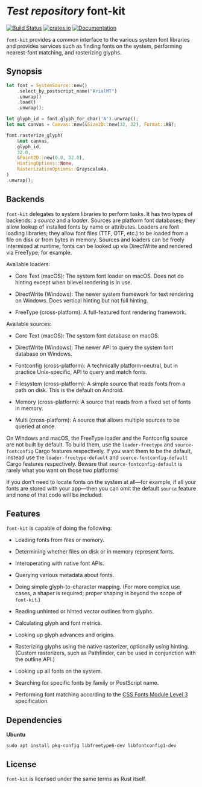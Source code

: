 # *Test repository* font-kit

[![Build Status](https://github.com/servo/font-kit/actions/workflows/ci.yml/badge.svg)](https://github.com/servo/font-kit/actions)
[![crates.io](https://img.shields.io/crates/v/font-kit.svg)](https://crates.io/crates/font-kit)
[![Documentation](https://docs.rs/font-kit/badge.svg)](https://docs.rs/font-kit)

`font-kit` provides a common interface to the various system font libraries and provides
services such as finding fonts on the system, performing nearest-font matching, and rasterizing
glyphs.

## Synopsis

```rust
let font = SystemSource::new()
    .select_by_postscript_name("ArialMT")
    .unwrap()
    .load()
    .unwrap();

let glyph_id = font.glyph_for_char('A').unwrap();
let mut canvas = Canvas::new(&Size2D::new(32, 32), Format::A8);

font.rasterize_glyph(
    &mut canvas,
    glyph_id,
    32.0,
    &Point2D::new(0.0, 32.0),
    HintingOptions::None,
    RasterizationOptions::GrayscaleAa,
)
.unwrap();
```

## Backends

`font-kit` delegates to system libraries to perform tasks. It has two types of backends: a *source*
and a *loader*. Sources are platform font databases; they allow lookup of installed fonts by name
or attributes. Loaders are font loading libraries; they allow font files (TTF, OTF, etc.) to be
loaded from a file on disk or from bytes in memory. Sources and loaders can be freely intermixed at
runtime; fonts can be looked up via DirectWrite and rendered via FreeType, for example.

Available loaders:

* Core Text (macOS): The system font loader on macOS. Does not do hinting except when bilevel
  rendering is in use.

* DirectWrite (Windows): The newer system framework for text rendering on Windows. Does vertical
  hinting but not full hinting.

* FreeType (cross-platform): A full-featured font rendering framework.

Available sources:

* Core Text (macOS): The system font database on macOS.

* DirectWrite (Windows): The newer API to query the system font database on Windows.

* Fontconfig (cross-platform): A technically platform-neutral, but in practice Unix-specific, API
  to query and match fonts.

* Filesystem (cross-platform): A simple source that reads fonts from a path on disk. This is the
  default on Android.

* Memory (cross-platform): A source that reads from a fixed set of fonts in memory.

* Multi (cross-platform): A source that allows multiple sources to be queried at once.

On Windows and macOS, the FreeType loader and the Fontconfig source are not built by default.
To build them, use the `loader-freetype` and `source-fontconfig` Cargo features respectively. If
you want them to be the default, instead use the `loader-freetype-default` and
`source-fontconfig-default` Cargo features respectively. Beware that `source-fontconfig-default` is
rarely what you want on those two platforms!

If you don't need to locate fonts on the system at all—for example, if all your fonts are stored
with your app—then you can omit the default `source` feature and none of that code will be
included.

## Features

`font-kit` is capable of doing the following:

* Loading fonts from files or memory.

* Determining whether files on disk or in memory represent fonts.

* Interoperating with native font APIs.

* Querying various metadata about fonts.

* Doing simple glyph-to-character mapping. (For more complex use cases, a shaper is required;
  proper shaping is beyond the scope of `font-kit`.)

* Reading unhinted or hinted vector outlines from glyphs.

* Calculating glyph and font metrics.

* Looking up glyph advances and origins.

* Rasterizing glyphs using the native rasterizer, optionally using hinting. (Custom rasterizers,
  such as Pathfinder, can be used in conjunction with the outline API.)

* Looking up all fonts on the system.

* Searching for specific fonts by family or PostScript name.

* Performing font matching according to the [CSS Fonts Module Level 3] specification.

## Dependencies

**Ubuntu**

`sudo apt install pkg-config libfreetype6-dev libfontconfig1-dev`

## License

`font-kit` is licensed under the same terms as Rust itself.

[CSS Fonts Module Level 3]: https://drafts.csswg.org/css-fonts-3/#font-matching-algorithm
